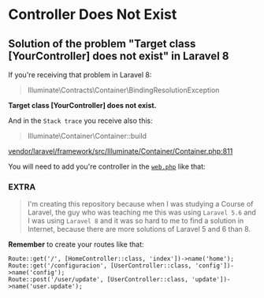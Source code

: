 # Controller Does Not Exist
## Solution of the problem "Target class [YourController] does not exist" in Laravel 8

If you're receiving that problem in Laravel 8:
> Illuminate\Contracts\Container\BindingResolutionException

**Target class [YourController] does not exist.**

And in the `Stack trace` you receive also this:
>Illuminate\Container\Container::build

[vendor/laravel/framework/src/Illuminate/Container/Container.php:811](https://github.com/yumewebs/Controller-Solution/blob/main/Container/Container.php)

You will need to add you're controller in the [`web.php`](https://github.com/yumewebs/Controller-Solution/blob/main/web.php) like that:

### EXTRA
> I'm creating this repository because when I was studying a Course of Laravel, the guy who was teaching me this was using `Laravel 5.6` and I was using `Laravel 8` and it was so hard to me to find a solution in Internet, because there are more solutions of Laravel 5 and 6 than 8.

**Remember** to create your routes like that:
```
Route::get('/', [HomeController::class, 'index'])->name('home');
Route::get('/configuracion', [UserController::class, 'config'])->name('config');
Route::post('/user/update', [UserController::class, 'update'])->name('user.update');
